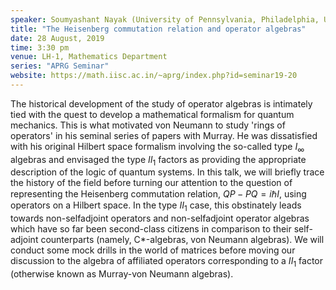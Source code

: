 ```yaml
---
speaker: Soumyashant Nayak (University of Pennsylvania, Philadelphia, USA)
title: "The Heisenberg commutation relation and operator algebras"
date: 28 August, 2019
time: 3:30 pm
venue: LH-1, Mathematics Department
series: "APRG Seminar"
website: https://math.iisc.ac.in/~aprg/index.php?id=seminar19-20
---
```


The historical development of the study of operator algebras is intimately
tied with the quest to develop a mathematical formalism for quantum mechanics.
This is what motivated von Neumann to study 'rings of operators' in his seminal
series of papers with Murray. He was dissatisfied with his original Hilbert
space formalism involving the so-called type $I_{\infty}$ algebras and envisaged
the type $II_1$ factors as providing the appropriate description of the logic
of quantum systems. In this talk, we will briefly trace the history of the field
before turning our attention to the question of representing the Heisenberg
commutation relation, $QP - PQ = i\hbar I$, using operators on a Hilbert space.
In the type $II_1$ case, this obstinately leads towards non-selfadjoint operators
and non-selfadjoint operator algebras which have so far been second-class citizens
in comparison to their self-adjoint counterparts (namely, C*-algebras, von Neumann
algebras). We will conduct some mock drills in the world of matrices before moving
our discussion to the algebra of affiliated operators corresponding to a $II_1$
factor (otherwise known as Murray-von Neumann algebras).

